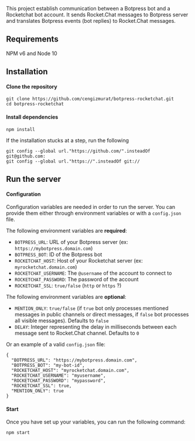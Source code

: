 This project establish communication between a Botpress bot and a Rocketchat bot account.
It sends Rocket.Chat messages to Botpress server and translates Botpress events (bot replies) to Rocket.Chat messages.

## Requirements

NPM v6 and Node 10

## Installation

#### Clone the repository
```
git clone https://github.com/cengizmurat/botpress-rocketchat.git
cd botpress-rocketchat
```

#### Install dependencies
```
npm install
```
If the installation stucks at a step, run the following
```
git config --global url."https://github.com/".insteadOf git@github.com:
git config --global url."https://".insteadOf git://
```

## Run the server

#### Configuration

Configuration variables are needed in order to run the server. You can provide them either through environment variables or with a `config.json` file.

The following environment variables are **required**:
- `BOTPRESS_URL`: URL of your Botpress server (ex: `https://mybotpress.domain.com`)
- `BOTPRESS_BOT`: ID of the Botpress bot
- `ROCKETCHAT_HOST`: Host of your Rocketchat server (ex: `myrocketchat.domain.com`)
- `ROCKETCHAT_USERNAME`: The `@username` of the account to connect to
- `ROCKETCHAT_PASSWORD`: The password of the account
- `ROCKETCHAT_SSL`: `true/false` (`http` or `https` ?)

The following environment variables are **optional**:
- `MENTION_ONLY`: `true/false` (if `true` bot only processes mentioned messages in public channels or direct messages, if `false` bot processes all visible messages). Defaults to `false`
- `DELAY`: Integer representing the delay in milliseconds between each message sent to Rocket.Chat channel. Defaults to `0`

Or an example of a valid `config.json` file:
```
{
  "BOTPRESS_URL": "https://mybotpress.domain.com",
  "BOTPRESS_BOT": "my-bot-id",
  "ROCKETCHAT_HOST": "myrocketchat.domain.com",
  "ROCKETCHAT_USERNAME": "myusername",
  "ROCKETCHAT_PASSWORD": "mypassword",
  "ROCKETCHAT_SSL": true,
  "MENTION_ONLY": true
}
```

#### Start

Once you have set up your variables, you can run the following command:
```
npm start
```
